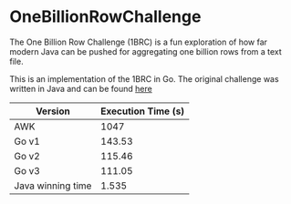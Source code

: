 # OneBillionRowChallenge

The One Billion Row Challenge (1BRC) is a fun exploration of how far modern Java can be pushed for aggregating one billion rows from a text file.  

This is an implementation of the 1BRC in Go. The original challenge was written in Java and can be found [here](https://github.com/gunnarmorling/1brc)

| Version  | Execution Time (s)|
|----------|---------------|
| AWK      | 1047          |
| Go v1    | 143.53        |
| Go v2    | 115.46        |
| Go v3    | 111.05        |
| Java winning time    | 1.535        |

